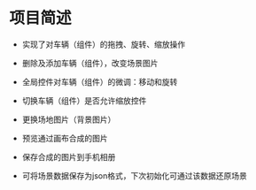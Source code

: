 # 项目简述


- 实现了对车辆（组件）的拖拽、旋转、缩放操作

- 删除及添加车辆（组件），改变场景图片

- 全局控件对车辆（组件）的微调：移动和旋转

- 切换车辆（组件）是否允许缩放控件

- 更换场地图片（背景图片）

- 预览通过画布合成的图片

- 保存合成的图片到手机相册

- 可将场景数据保存为json格式，下次初始化可通过该数据还原场景